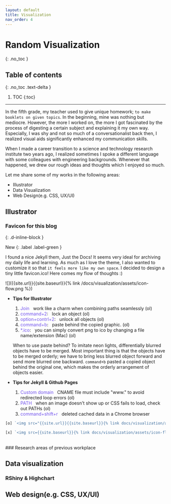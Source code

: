 ```yaml
---
layout: default
title: Visualization
nav_order: 4
---
```


# Random Visualization
{: .no_toc }

## Table of contents
{: .no_toc .text-delta }

1. TOC
{:toc}

---

In the fifth grade, my teacher used to give unique homework; `to make booklets on given topics`. In the beginning, mine was nothing but mediocre. However, the more I worked on, the more I got fascinated by the process of digesting a certain subject and explaining it my own way. Especially, I was shy and not so much of a conversationalist back then, I realized visual aids significantly enhanced my communication skills.

When I made a career transition to a science and technology research institute two years ago, I realized sometimes I spoke a different language with some colleagues with engineering backgrounds. Whenever that happened, we drew our rough ideas and thoughts which I enjoyed so much. 

Let me share some of my works in the following areas: 

- Illustrator
- Data Visualization
- Web Design(e.g. CSS, UX/UI)

## Illustrator
### Favicon for this blog 
{: .d-inline-block }

New 
{: .label .label-green }

I found a nice Jekyll them, Just the Docs! It seems very ideal for archiving my daily life and learning. As much as I love the theme, I also wanted to customize it so that `it feels more like my own space`. I decided to design a tiny little favicon.ico! Here comes my flow of thoughts :) 

![]({{site.url}}{{site.baseurl}}{% link /docs/visualization/assets/icon-flow.png %})

- <strong>Tips for Illustrator</strong> 
    1. <span style="color:#7253ed">Join</span> &nbsp; work like a charm when combining paths seamlessly (ol)
    1. <span style="color:#7253ed">command+2</span>: &nbsp; lock an object (ol)
    1. <span style="color:#7253ed">option+contrl+2</span>: &nbsp; unlock all objects (ol)
    1. <span style="color:#7253ed">command+b</span>: &nbsp; paste behind the copied graphic. (ol)
   1. <span style="color:#7253ed">*.ico</span>: &nbsp; you can simply convert png to ico by changing a file name/extension (Mac) (ol)
    
  When to use paste behind? To imitate neon lights, differentially blurred objects have to be merged. Most important thing is that the objects have to be merged orderly; we have to bring less blurred object forward and send more blurred one backward. `command+b` pasted a copied object behind the original one, which makes the orderly arrangement of objects easier.
    

- <strong>Tips for Jekyll & Github Pages</strong>  
    1. <span style="color:#7253ed">Custom domain</span> &nbsp; CNAME file must include "www." to avoid redirected loop errors (ol)
    1. <span style="color:#7253ed">PATH</span> &nbsp; when an image doesn't show up or CSS fails to load, check out PATHs (ol)
    1. <span style="color:#7253ed"> command+shift+r </span> &nbsp; deleted cached data in a Chrome browser

```javascript
[o] `<img src="{{site.url}}{{site.baseurl}}{% link docs/visualization/assets/icon-flow.png %}">`

[x] `<img src={{site.baseurl}}{% link docs/visualization/assets/icon-flow.png %}>`
```
 
<br>
### Research areas of previous workplace


## Data visualization
### RShiny & Highchart

## Web design(e.g. CSS, UX/UI)
